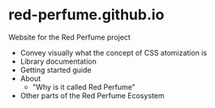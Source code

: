 # red-perfume.github.io

Website for the Red Perfume project

* Convey visually what the concept of CSS atomization is
* Library documentation
* Getting started guide
* About
  * "Why is it called Red Perfume"
* Other parts of the Red Perfume Ecosystem
